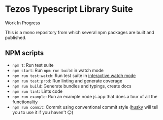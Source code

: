 # Tezos Typescript Library Suite

Work In Progress

This is a mono repository from which several npm packages are built and published.

## NPM scripts

- `npm t`: Run test suite
- `npm start`: Run `npm run build` in watch mode
- `npm run test:watch`: Run test suite in [interactive watch mode](http://facebook.github.io/jest/docs/cli.html#watch)
- `npm run test:prod`: Run linting and generate coverage
- `npm run build`: Generate bundles and typings, create docs
- `npm run lint`: Lints code
- `npm run example`: Run an example node js app that does a tour of all the functionality
- `npm run commit`: Commit using conventional commit style ([husky](https://github.com/typicode/husky) will tell you to use it if you haven't :wink:)

